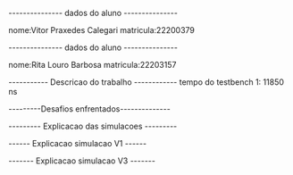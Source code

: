 --------------- dados do aluno ---------------

nome:Vitor Praxedes Calegari
matricula:22200379

--------------- dados do aluno ---------------

nome:Rita Louro Barbosa
matricula:22203157

----------- Descricao do trabalho ------------
tempo do testbench 1: 11850 ns 

---------Desafios enfrentados--------------


--------- Explicacao das simulacoes ---------


------ Explicacao simulacao V1 ------


------- Explicacao simulacao V3 -------

